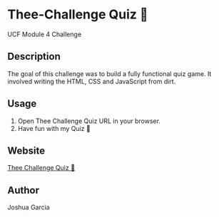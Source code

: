 # Thee-Challenge Quiz 👅
UCF Module 4 Challenge

## Description 
The goal of this challenge was to build a fully functional quiz game. It involved writing the HTML, CSS and JavaScript from dirt.

## Usage 
1. Open Thee Challenge Quiz URL in your browser. 
2. Have fun with my Quiz 🥳

## Website
<a href="https://jhettortle.github.io/Thee-Challenge/index.html">Thee Challenge Quiz 👅</a>

## Author 
Joshua Garcia 